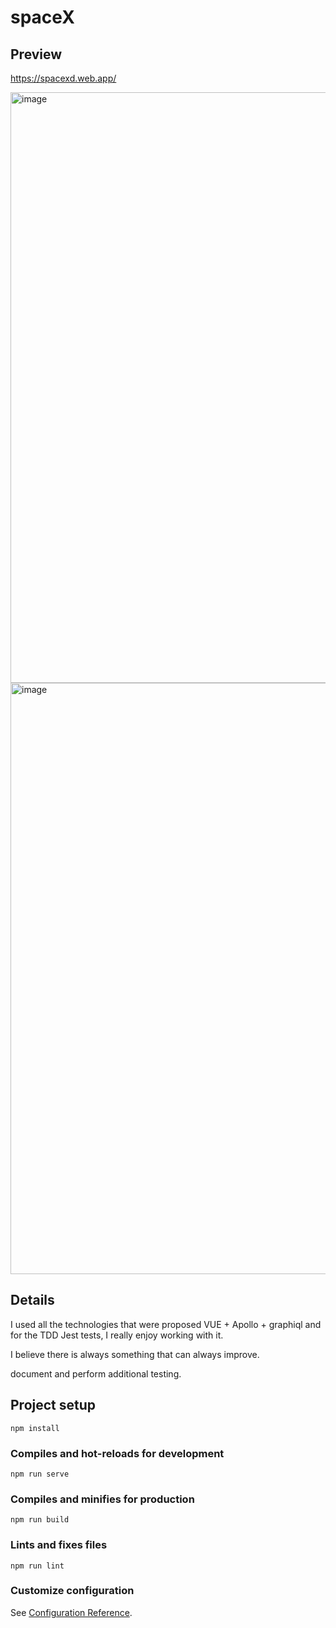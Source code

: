 # spaceX

## Preview

https://spacexd.web.app/

<img width="945" alt="image" src="https://user-images.githubusercontent.com/54703843/145222999-12f04718-c57a-4b58-acc5-8db53e36fb50.png">
<img width="946" alt="image" src="https://user-images.githubusercontent.com/54703843/145223097-098a1a64-8983-4d16-931f-6918209c0481.png">


## Details

I used all the technologies that were proposed
VUE + Apollo + graphiql and for the TDD Jest tests, I really enjoy working with it.

I believe there is always something that can always improve.

document and perform additional testing.

## Project setup
```
npm install
```

### Compiles and hot-reloads for development
```
npm run serve
```

### Compiles and minifies for production
```
npm run build
```

### Lints and fixes files
```
npm run lint
```

### Customize configuration
See [Configuration Reference](https://cli.vuejs.org/config/).
